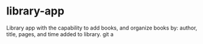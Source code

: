 # library-app

Library app with the capability to add books, and organize books by: author, title, pages, and time added to library.
git a
